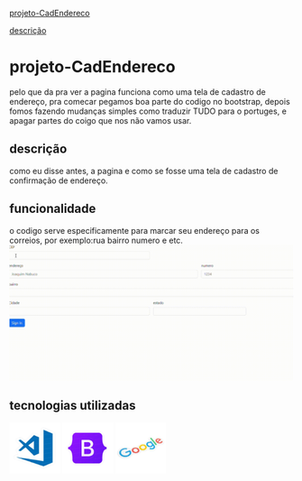 
[projeto-CadEndereco](#projeto-cadendereco)

[descrição](#--descri%C3%A7%C3%A3o)



# projeto-CadEndereco
 pelo que da pra ver a pagina funciona como uma tela de cadastro de endereço, pra comecar pegamos boa parte do codigo no bootstrap, depois fomos fazendo mudanças simples como traduzir TUDO para o portuges, e apagar partes do coigo que nos não vamos usar.

 ##  descrição
 como eu disse antes, a pagina e como se fosse uma tela de cadastro de confirmação de endereço.
 ## funcionalidade
o codigo serve especificamente para marcar seu endereço para os correios, por exemplo:rua bairro  numero e etc.
 ![gif](gif/20230920-1533-46.7249721.gif)
## tecnologias utilizadas
<img src="img/6f5c1808-2ac6-411b-8f21-4fe0762e66da-removebg-preview.png" width="90px">
<img src="img2/d7813419-4c70-44df-a4d6-b651bbaded86-removebg-preview.png" width="90px">
<img src="img3/f5cac8bc-832c-438d-b879-7bfbfb4dc0b7-removebg-preview.png" width="90px">